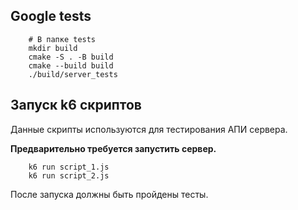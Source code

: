 ## Google tests
```
    # В папке tests
    mkdir build
    cmake -S . -B build
    cmake --build build
    ./build/server_tests
```

## Запуск k6 скриптов 
Данные скрипты используются для тестирования АПИ сервера.

**Предварительно требуется запустить сервер.**
```
    k6 run script_1.js
    k6 run script_2.js
```

После запуска должны быть пройдены тесты.
